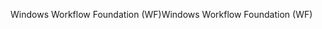 <span data-ttu-id="6a500-101">Windows Workflow Foundation (WF)</span><span class="sxs-lookup"><span data-stu-id="6a500-101">Windows Workflow Foundation (WF)</span></span>